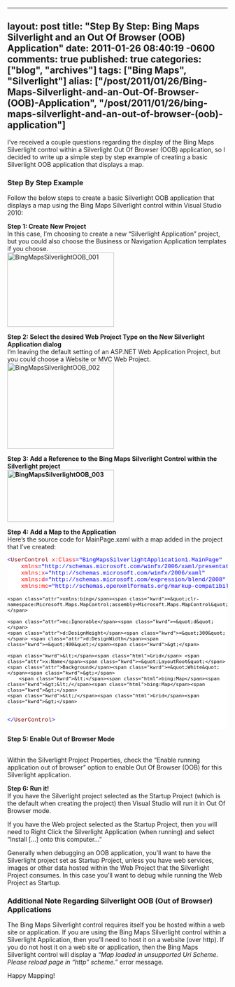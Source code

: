   ---
  layout: post
  title: "Step By Step: Bing Maps Silverlight and an Out Of Browser (OOB) Application"
  date: 2011-01-26 08:40:19 -0600
  comments: true
  published: true
  categories: ["blog", "archives"]
  tags: ["Bing Maps", "Silverlight"]
  alias: ["/post/2011/01/26/Bing-Maps-Silverlight-and-an-Out-Of-Browser-(OOB)-Application", "/post/2011/01/26/bing-maps-silverlight-and-an-out-of-browser-(oob)-application"]
  ---
<!-- more -->
<p>I’ve received a couple questions regarding the display of the Bing Maps Silverlight control within a Silverlight Out Of Browser (OOB) application, so I decided to write up a simple step by step example of creating a basic Silverlight OOB application that displays a map.</p>  <h3>Step By Step Example</h3>  <p>Follow the below steps to create a basic Silverlight OOB application that displays a map using the Bing Maps Silverlight control within Visual Studio 2010:</p>  <p><strong>Step 1: Create New Project</strong>     <br />In this case, I’m choosing to create a new “Silverlight Application” project, but you could also choose the Business or Navigation Application templates if you choose.     <br /><a href="http://pietschsoft.com/image.axd?picture=BingMapsSilverlightOOB_001.png"><img style="background-image: none; border-right-width: 0px; padding-left: 0px; padding-right: 0px; display: inline; border-top-width: 0px; border-bottom-width: 0px; border-left-width: 0px; padding-top: 0px" title="BingMapsSilverlightOOB_001" border="0" alt="BingMapsSilverlightOOB_001" src="http://pietschsoft.com/image.axd?picture=BingMapsSilverlightOOB_001_thumb.png" width="244" height="170" /></a></p>  <p><strong>Step 2: Select the desired Web Project Type on the New Silverlight Application dialog</strong>     <br />I’m leaving the default setting of an ASP.NET Web Application Project, but you could choose a Website or MVC Web Project.     <br /><a href="http://pietschsoft.com/image.axd?picture=BingMapsSilverlightOOB_002.png"><img style="background-image: none; border-right-width: 0px; padding-left: 0px; padding-right: 0px; display: inline; border-top-width: 0px; border-bottom-width: 0px; border-left-width: 0px; padding-top: 0px" title="BingMapsSilverlightOOB_002" border="0" alt="BingMapsSilverlightOOB_002" src="http://pietschsoft.com/image.axd?picture=BingMapsSilverlightOOB_002_thumb.png" width="244" height="196" /></a></p>  <p><strong>Step 3: Add a Reference to the Bing Maps Silverlight Control within the Silverlight project      <br /><a href="http://pietschsoft.com/image.axd?picture=BingMapsSilverlightOOB_003.png"><img style="background-image: none; border-right-width: 0px; padding-left: 0px; padding-right: 0px; display: inline; border-top-width: 0px; border-bottom-width: 0px; border-left-width: 0px; padding-top: 0px" title="BingMapsSilverlightOOB_003" border="0" alt="BingMapsSilverlightOOB_003" src="http://pietschsoft.com/image.axd?picture=BingMapsSilverlightOOB_003_thumb.png" width="244" height="119" /></a></strong></p>  <p><strong>Step 4: Add a Map to the Application      <br /></strong>Here’s the source code for MainPage.xaml with a map added in the project that I’ve created:</p>  <pre class="csharpcode"><span class="kwrd">&lt;</span><span class="html">UserControl</span> <span class="attr">x:Class</span><span class="kwrd">=&quot;BingMapsSilverlightApplication1.MainPage&quot;</span>
    <span class="attr">xmlns</span><span class="kwrd">=&quot;http://schemas.microsoft.com/winfx/2006/xaml/presentation&quot;</span>
    <span class="attr">xmlns:x</span><span class="kwrd">=&quot;http://schemas.microsoft.com/winfx/2006/xaml&quot;</span>
    <span class="attr">xmlns:d</span><span class="kwrd">=&quot;http://schemas.microsoft.com/expression/blend/2008&quot;</span>
    <span class="attr">xmlns:mc</span><span class="kwrd">=&quot;http://schemas.openxmlformats.org/markup-compatibility/2006&quot;</span>
    
    <span class="attr">xmlns:bing</span><span class="kwrd">=&quot;clr-namespace:Microsoft.Maps.MapControl;assembly=Microsoft.Maps.MapControl&quot;</span>
             
    <span class="attr">mc:Ignorable</span><span class="kwrd">=&quot;d&quot;</span>
    <span class="attr">d:DesignHeight</span><span class="kwrd">=&quot;300&quot;</span> <span class="attr">d:DesignWidth</span><span class="kwrd">=&quot;400&quot;</span><span class="kwrd">&gt;</span>

    <span class="kwrd">&lt;</span><span class="html">Grid</span> <span class="attr">x:Name</span><span class="kwrd">=&quot;LayoutRoot&quot;</span> <span class="attr">Background</span><span class="kwrd">=&quot;White&quot;</span><span class="kwrd">&gt;</span>
        <span class="kwrd">&lt;</span><span class="html">bing:Map</span><span class="kwrd">&gt;&lt;/</span><span class="html">bing:Map</span><span class="kwrd">&gt;</span>
    <span class="kwrd">&lt;/</span><span class="html">Grid</span><span class="kwrd">&gt;</span>
<span class="kwrd">&lt;/</span><span class="html">UserControl</span><span class="kwrd">&gt;</span></pre>
<style type="text/css">

.csharpcode, .csharpcode pre
{
	font-size: small;
	color: black;
	font-family: consolas, "Courier New", courier, monospace;
	background-color: #ffffff;
	/*white-space: pre;*/
}
.csharpcode pre { margin: 0em; }
.csharpcode .rem { color: #008000; }
.csharpcode .kwrd { color: #0000ff; }
.csharpcode .str { color: #006080; }
.csharpcode .op { color: #0000c0; }
.csharpcode .preproc { color: #cc6633; }
.csharpcode .asp { background-color: #ffff00; }
.csharpcode .html { color: #800000; }
.csharpcode .attr { color: #ff0000; }
.csharpcode .alt 
{
	background-color: #f4f4f4;
	width: 100%;
	margin: 0em;
}
.csharpcode .lnum { color: #606060; }</style>

<p><strong>Step 5: Enable Out of Browser Mode</strong> 

  <br />Within the Silverlight Project Properties, check the “Enable running application out of browser” option to enable Out Of Browser (OOB) for this Silverlight application.</p>

<p><strong>Step 6: Run it!
    <br /></strong>If you have the Silverlight project selected as the Startup Project (which is the default when creating the project) then Visual Studio will run it in Out Of Browser mode.</p>

<p>If you have the Web project selected as the Startup Project, then you will need to Right Click the Silverlight Application (when running) and select “Install […] onto this computer…”</p>

<p>Generally when debugging an OOB application, you’ll want to have the Silverlight project set as Startup Project, unless you have web services, images or other data hosted within the Web Project that the Silverlight Project consumes. In this case you’ll want to debug while running the Web Project as Startup.</p>

<h3>Additional Note Regarding Silverlight OOB (Out of Browser) Applications</h3>

<p>The Bing Maps Silverlight control requires itself you be hosted within a web site or application. If you are using the Bing Maps Silverlight control within a Silverlight Application, then you’ll need to host it on a website (over http). If you do not host it on a web site or application, then the Bing Maps Silverlight control will display a <em>“Map loaded in unsupported Uri Scheme. Please reload page in “http” scheme.”</em> error message.</p>

<p>Happy Mapping!</p>
